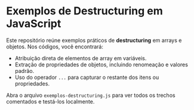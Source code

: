 # Exemplos de Destructuring em JavaScript

Este repositório reúne exemplos práticos de **destructuring** em arrays e objetos. Nos códigos, você encontrará:  
- Atribuição direta de elementos de array em variáveis.  
- Extração de propriedades de objetos, incluindo renomeação e valores padrão.  
- Uso do operador `...` para capturar o restante dos itens ou propriedades.  

Abra o arquivo `exemplos-destructuring.js` para ver todos os trechos comentados e testá-los localmente.  
